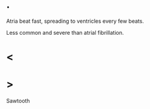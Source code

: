 # .

Atria beat fast, spreading to ventricles every few beats.

Less common and severe than atrial fibrillation.

# <

# >

Sawtooth
